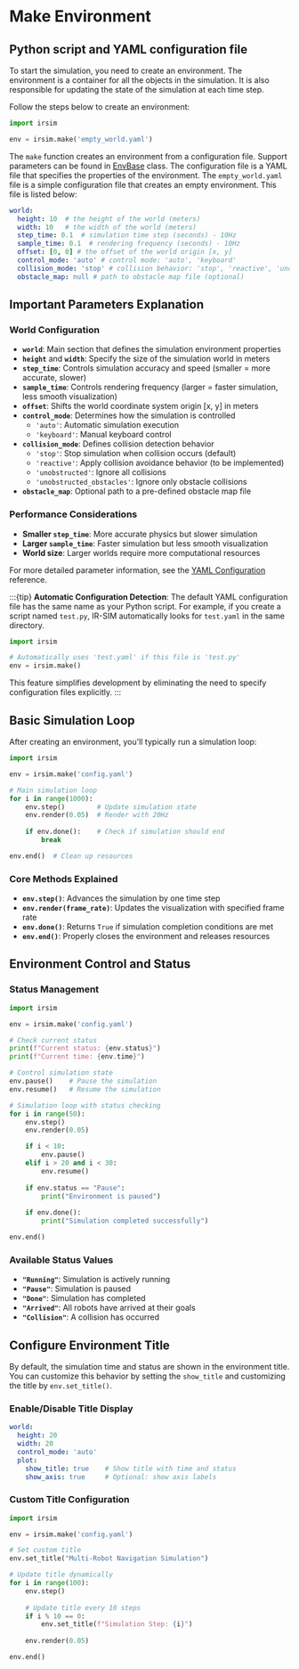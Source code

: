 Make Environment
=======

## Python script and YAML configuration file

To start the simulation, you need to create an environment. The environment is a container for all the objects in the simulation. It is also responsible for updating the state of the simulation at each time step.

Follow the steps below to create an environment:

```python
import irsim

env = irsim.make('empty_world.yaml')
```

The `make` function creates an environment from a configuration file. Support parameters can be found in [EnvBase](#irsim.env.env_base.EnvBase) class. The configuration file is a YAML file that specifies the properties of the environment. The `empty_world.yaml` file is a simple configuration file that creates an empty environment. This file is listed below:

```yaml
world:
  height: 10  # the height of the world (meters)
  width: 10   # the width of the world (meters)
  step_time: 0.1  # simulation time step (seconds) - 10Hz
  sample_time: 0.1  # rendering frequency (seconds) - 10Hz
  offset: [0, 0] # the offset of the world origin [x, y]
  control_mode: 'auto' # control mode: 'auto', 'keyboard'
  collision_mode: 'stop' # collision behavior: 'stop', 'reactive', 'unobstructed', 'unobstructed_obstacles'
  obstacle_map: null # path to obstacle map file (optional)
```

## Important Parameters Explanation 

### World Configuration

- **`world`**: Main section that defines the simulation environment properties
- **`height`** and **`width`**: Specify the size of the simulation world in meters
- **`step_time`**: Controls simulation accuracy and speed (smaller = more accurate, slower)
- **`sample_time`**: Controls rendering frequency (larger = faster simulation, less smooth visualization)
- **`offset`**: Shifts the world coordinate system origin [x, y] in meters
- **`control_mode`**: Determines how the simulation is controlled
  - `'auto'`: Automatic simulation execution
  - `'keyboard'`: Manual keyboard control
- **`collision_mode`**: Defines collision detection behavior
  - `'stop'`: Stop simulation when collision occurs (default)
  - `'reactive'`: Apply collision avoidance behavior (to be implemented)
  - `'unobstructed'`: Ignore all collisions
  - `'unobstructed_obstacles'`: Ignore only obstacle collisions
- **`obstacle_map`**: Optional path to a pre-defined obstacle map file

### Performance Considerations

- **Smaller `step_time`**: More accurate physics but slower simulation
- **Larger `sample_time`**: Faster simulation but less smooth visualization
- **World size**: Larger worlds require more computational resources

For more detailed parameter information, see the [YAML Configuration](../yaml_config/index.rst) reference.

:::{tip}
**Automatic Configuration Detection**: The default YAML configuration file has the same name as your Python script. For example, if you create a script named `test.py`, IR-SIM automatically looks for `test.yaml` in the same directory.

```python
import irsim

# Automatically uses 'test.yaml' if this file is 'test.py'
env = irsim.make()
```

This feature simplifies development by eliminating the need to specify configuration files explicitly.
:::

## Basic Simulation Loop

After creating an environment, you'll typically run a simulation loop:

```python
import irsim

env = irsim.make('config.yaml')

# Main simulation loop
for i in range(1000):
    env.step()        # Update simulation state
    env.render(0.05)  # Render with 20Hz
    
    if env.done():    # Check if simulation should end
        break

env.end()  # Clean up resources
```

### Core Methods Explained

- **`env.step()`**: Advances the simulation by one time step
- **`env.render(frame_rate)`**: Updates the visualization with specified frame rate
- **`env.done()`**: Returns `True` if simulation completion conditions are met
- **`env.end()`**: Properly closes the environment and releases resources

## Environment Control and Status

### Status Management

```python
import irsim

env = irsim.make('config.yaml')

# Check current status
print(f"Current status: {env.status}")
print(f"Current time: {env.time}")

# Control simulation state
env.pause()    # Pause the simulation
env.resume()   # Resume the simulation

# Simulation loop with status checking
for i in range(50):
    env.step()
    env.render(0.05)

    if i < 10:
        env.pause()
    elif i > 20 and i < 30:
        env.resume()
    
    if env.status == "Pause":
        print("Environment is paused")
    
    if env.done():
        print("Simulation completed successfully")

env.end()
```

### Available Status Values

- **`"Running"`**: Simulation is actively running
- **`"Pause"`**: Simulation is paused
- **`"Done"`**: Simulation has completed
- **`"Arrived"`**: All robots have arrived at their goals
- **`"Collision"`**: A collision has occurred

## Configure Environment Title

By default, the simulation time and status are shown in the environment title. You can customize this behavior by setting the `show_title` and customizing the title by `env.set_title()`.

### Enable/Disable Title Display

```yaml
world:
  height: 20
  width: 20
  control_mode: 'auto'
  plot:
    show_title: true    # Show title with time and status
    show_axis: true     # Optional: show axis labels
```

### Custom Title Configuration

```python
import irsim

env = irsim.make('config.yaml')

# Set custom title
env.set_title("Multi-Robot Navigation Simulation")

# Update title dynamically
for i in range(100):
    env.step()
    
    # Update title every 10 steps
    if i % 10 == 0:
        env.set_title(f"Simulation Step: {i}")
    
    env.render(0.05)

env.end()
```